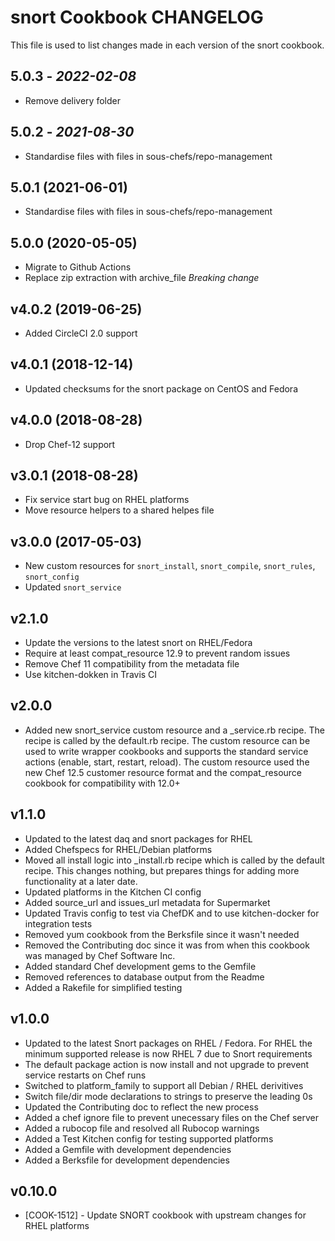 # snort Cookbook CHANGELOG

This file is used to list changes made in each version of the snort cookbook.

## 5.0.3 - *2022-02-08*

- Remove delivery folder

## 5.0.2 - *2021-08-30*

- Standardise files with files in sous-chefs/repo-management

## 5.0.1 (2021-06-01)

- Standardise files with files in sous-chefs/repo-management

## 5.0.0 (2020-05-05)

- Migrate to Github Actions
- Replace zip extraction with archive_file *Breaking change*

## v4.0.2 (2019-06-25)

- Added CircleCI 2.0 support

## v4.0.1 (2018-12-14)

- Updated checksums for the snort package on CentOS and Fedora

## v4.0.0 (2018-08-28)

- Drop Chef-12 support

## v3.0.1 (2018-08-28)

- Fix service start bug on RHEL platforms
- Move resource helpers to a shared helpes file

## v3.0.0 (2017-05-03)

- New custom resources for `snort_install`, `snort_compile`, `snort_rules`, `snort_config`
- Updated `snort_service`

## v2.1.0

- Update the versions to the latest snort on RHEL/Fedora
- Require at least compat_resource 12.9 to prevent random issues
- Remove Chef 11 compatibility from the metadata file
- Use kitchen-dokken in Travis CI

## v2.0.0

- Added new snort_service custom resource and a _service.rb recipe. The recipe is called by the default.rb recipe. The custom resource can be used to write wrapper cookbooks and supports the standard service actions (enable, start, restart, reload). The custom resource used the new Chef 12.5 customer resource format and the compat_resource cookbook for compatibility with 12.0+

## v1.1.0

- Updated to the latest daq and snort packages for RHEL
- Added Chefspecs for RHEL/Debian platforms
- Moved all install logic into _install.rb recipe which is called by the default recipe. This changes nothing, but prepares things for adding more functionality at a later date.
- Updated platforms in the Kitchen CI config
- Added source_url and issues_url metadata for Supermarket
- Updated Travis config to test via ChefDK and to use kitchen-docker for integration tests
- Removed yum cookbook from the Berksfile since it wasn't needed
- Removed the Contributing doc since it was from when this cookbook was managed by Chef Software Inc.
- Added standard Chef development gems to the Gemfile
- Removed references to database output from the Readme
- Added a Rakefile for simplified testing

## v1.0.0

- Updated to the latest Snort packages on RHEL / Fedora. For RHEL the minimum supported release is now RHEL 7 due to Snort requirements
- The default package action is now install and not upgrade to prevent service restarts on Chef runs
- Switched to platform_family to support all Debian / RHEL derivitives
- Switch file/dir mode declarations to strings to preserve the leading 0s
- Updated the Contributing doc to reflect the new process
- Added a chef ignore file to prevent unecessary files on the Chef server
- Added a rubocop file and resolved all Rubocop warnings
- Added a Test Kitchen config for testing supported platforms
- Added a Gemfile with development dependencies
- Added a Berksfile for development dependencies

## v0.10.0

- [COOK-1512] - Update SNORT cookbook with upstream changes for RHEL platforms
